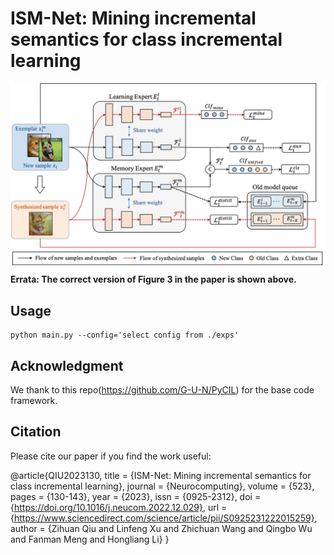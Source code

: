 # ISM-Net: Mining incremental semantics for class incremental learning

<img src="./overall.png" width = "800" align=center />


**Errata: The correct version of Figure 3 in the paper is shown above.**
## Usage

```
python main.py --config='select config from ./exps'
```

## Acknowledgment

We thank to this repo(https://github.com/G-U-N/PyCIL) for the base code framework.

## Citation
Please cite our paper if you find the work useful:

@article{QIU2023130,
title = {ISM-Net: Mining incremental semantics for class incremental learning},
journal = {Neurocomputing},
volume = {523},
pages = {130-143},
year = {2023},
issn = {0925-2312},
doi = {https://doi.org/10.1016/j.neucom.2022.12.029},
url = {https://www.sciencedirect.com/science/article/pii/S0925231222015259},
author = {Zihuan Qiu and Linfeng Xu and Zhichuan Wang and Qingbo Wu and Fanman Meng and Hongliang Li}
}
